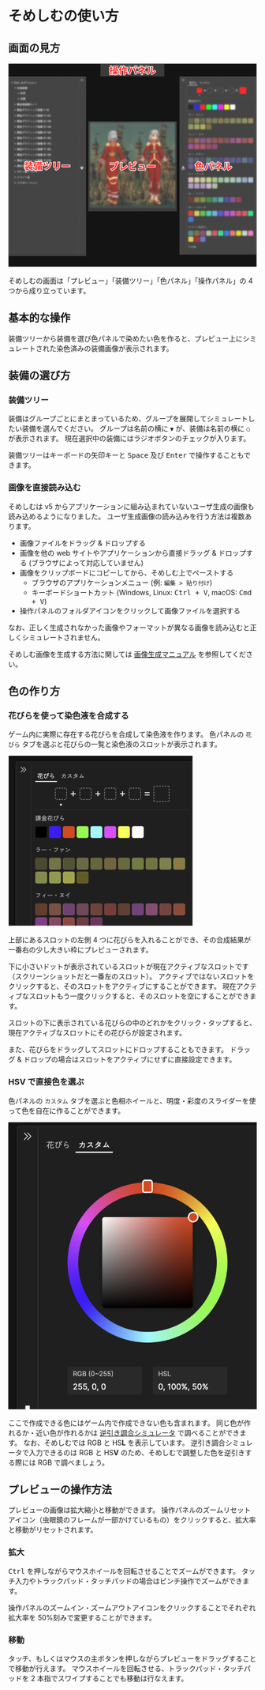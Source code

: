 # そめしむの使い方

## 画面の見方

![UI概覧](./manual-ui-glance.png)

そめしむの画面は「プレビュー」「装備ツリー」「色パネル」「操作パネル」の 4 つから成り立っています。

## 基本的な操作

装備ツリーから装備を選び色パネルで染めたい色を作ると、プレビュー上にシミュレートされた染色済みの装備画像が表示されます。

## 装備の選び方

### 装備ツリー

装備はグループごとにまとまっているため、グループを展開してシミュレートしたい装備を選んでください。
グループは名前の横に `▼` が、装備は名前の横に `○` が表示されます。
現在選択中の装備にはラジオボタンのチェックが入ります。

装備ツリーはキーボードの矢印キーと <kbd>Space</kbd> 及び <kbd>Enter</kbd> で操作することもできます。

### 画像を直接読み込む

そめしむは v5 からアプリケーションに組み込まれていないユーザ生成の画像も読み込めるようになりました。
ユーザ生成画像の読み込みを行う方法は複数あります。

- 画像ファイルをドラッグ & ドロップする
- 画像を他の web サイトやアプリケーションから直接ドラッグ & ドロップする (ブラウザによって対応していません)
- 画像をクリップボードにコピーしてから、そめしむ上でペーストする
  - ブラウザのアプリケーションメニュー (例: `編集 > 貼り付け`)
  - キーボードショートカット (Windows, Linux: <kbd>Ctrl + V</kbd>, macOS: <kbd>Cmd + V</kbd>)
- 操作パネルのフォルダアイコンをクリックして画像ファイルを選択する

なお、正しく生成されなかった画像やフォーマットが異なる画像を読み込むと正しくシミュレートされません。

そめしむ画像を生成する方法に関しては [画像生成マニュアル](./BUILD_IMAGE.md) を参照してください。

## 色の作り方

### 花びらを使って染色液を合成する

ゲーム内に実際に存在する花びらを合成して染色液を作ります。
色パネルの `花びら` タブを選ぶと花びらの一覧と染色液のスロットが表示されます。

![色パネルをズームした様子](./color-panel-zoom.png)

上部にあるスロットの左側 4 つに花びらを入れることができ、その合成結果が一番右の少し大きい枠にプレビューされます。

下に小さいドットが表示されているスロットが現在アクティブなスロットです（スクリーンショットだと一番左のスロット）。
アクティブではないスロットをクリックすると、そのスロットをアクティブにすることができます。
現在アクティブなスロットもう一度クリックすると、そのスロットを空にすることができます。

スロットの下に表示されている花びらの中のどれかをクリック・タップすると、現在アクティブなスロットにその花びらが設定されます。

また、花びらをドラッグしてスロットにドロップすることもできます。
ドラッグ & ドロップの場合はスロットをアクティブにせずに直接設定できます。

### HSV で直接色を選ぶ

色パネルの `カスタム` タブを選ぶと色相ホイールと、明度・彩度のスライダーを使って色を自在に作ることができます。

![色パネルのカスタムタブの内容](./color-hsv.png)

ここで作成できる色にはゲーム内で作成できない色も含まれます。
同じ色が作れるか・近い色が作れるかは [逆引き調合シミュレータ](http://wind.noor.jp/mix/mixture.cgi) で調べることができます。
なお、そめしむでは RGB と HS**L** を表示しています。
逆引き調合シミュレータで入力できるのは RGB と HS**V** のため、そめしむで調整した色を逆引きする際には RGB で調べましょう。

## プレビューの操作方法

プレビューの画像は拡大縮小と移動ができます。
操作パネルのズームリセットアイコン（虫眼鏡のフレームが一部かけているもの）をクリックすると、拡大率と移動がリセットされます。

### 拡大

<kbd>Ctrl</kbd> を押しながらマウスホイールを回転させることでズームができます。
タッチ入力やトラックパッド・タッチパッドの場合はピンチ操作でズームができます。

操作パネルのズームイン・ズームアウトアイコンをクリックすることでそれぞれ拡大率を 50%刻みで変更することができます。

### 移動

タッチ、もしくはマウスの主ボタンを押しながらプレビューをドラッグすることで移動が行えます。
マウスホイールを回転させる、トラックパッド・タッチパッドを 2 本指でスワイプすることでも移動は行なえます。

